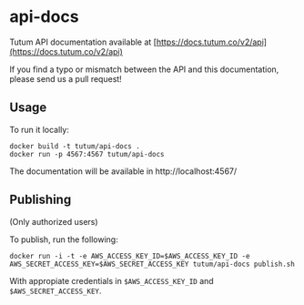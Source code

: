 api-docs
========

Tutum API documentation available at [https://docs.tutum.co/v2/api](https://docs.tutum.co/v2/api)

If you find a typo or mismatch between the API and this documentation, please send us a pull request!


## Usage

To run it locally:

	docker build -t tutum/api-docs .
	docker run -p 4567:4567 tutum/api-docs

The documentation will be available in http://localhost:4567/


## Publishing

(Only authorized users)

To publish, run the following:

	docker run -i -t -e AWS_ACCESS_KEY_ID=$AWS_ACCESS_KEY_ID -e AWS_SECRET_ACCESS_KEY=$AWS_SECRET_ACCESS_KEY tutum/api-docs publish.sh

With appropiate credentials in `$AWS_ACCESS_KEY_ID` and `$AWS_SECRET_ACCESS_KEY`.
